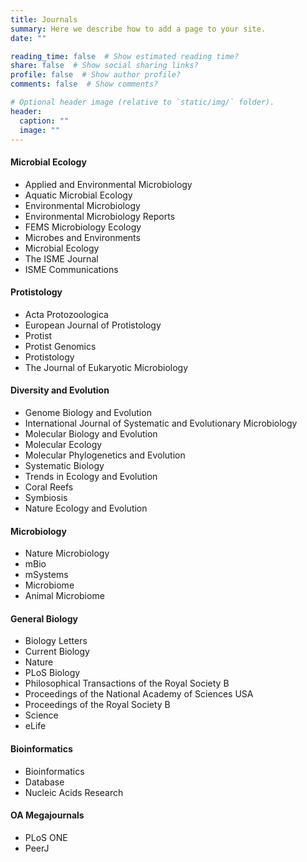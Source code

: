 ```yaml
---
title: Journals
summary: Here we describe how to add a page to your site.
date: ""

reading_time: false  # Show estimated reading time?
share: false  # Show social sharing links?
profile: false  # Show author profile?
comments: false  # Show comments?

# Optional header image (relative to `static/img/` folder).
header:
  caption: ""
  image: ""
---
```


#### Microbial Ecology

*   Applied and Environmental Microbiology
*   Aquatic Microbial Ecology
*   Environmental Microbiology
*   Environmental Microbiology Reports
*   FEMS Microbiology Ecology
*   Microbes and Environments
*   Microbial Ecology
*   The ISME Journal
*   ISME Communications

#### Protistology

*   Acta Protozoologica
*   European Journal of Protistology
*   Protist
*   Protist Genomics
*   Protistology
*   The Journal of Eukaryotic Microbiology

#### Diversity and Evolution

*   Genome Biology and Evolution
*   International Journal of Systematic and Evolutionary Microbiology
*   Molecular Biology and Evolution
*   Molecular Ecology
*   Molecular Phylogenetics and Evolution
*   Systematic Biology
*   Trends in Ecology and Evolution
*   Coral Reefs
*   Symbiosis
*   Nature Ecology and Evolution

#### Microbiology

* Nature Microbiology
* mBio
* mSystems
* Microbiome
* Animal Microbiome


#### General Biology

*   Biology Letters
*   Current Biology
*   Nature
*   PLoS Biology
*   Philosophical Transactions of the Royal Society B
*   Proceedings of the National Academy of Sciences USA
*   Proceedings of the Royal Society B
*   Science
*   eLife

#### Bioinformatics

*   Bioinformatics
*   Database
*   Nucleic Acids Research

#### OA Megajournals

*   PLoS ONE
*   PeerJ
